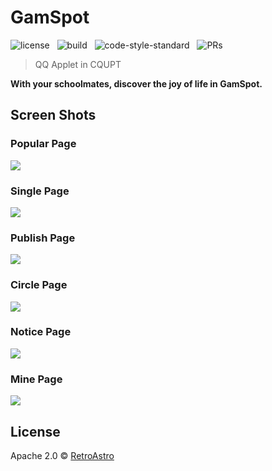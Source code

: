 # GamSpot

![license](https://img.shields.io/badge/license-Apache--2.0-blue.svg) &nbsp; ![build](https://img.shields.io/badge/build-passing-brightgreen.svg) &nbsp; ![code-style-standard](https://img.shields.io/badge/code--style-standard-brightgreen.svg) &nbsp; ![PRs](https://img.shields.io/badge/PRs-welcome-brightgreen.svg) 

> QQ Applet in CQUPT

**With your schoolmates, discover the joy of life in GamSpot.** 

## Screen Shots 

### Popular Page

![](./assets/popular.png)

### Single Page

![](./assets/single.png)

### Publish Page

![](./assets/publish.png)

### Circle Page

![](./assets/circle.png)

### Notice Page

![](./assets/notice.png)

### Mine Page

![](./assets/mine.png)

## License

Apache 2.0 © [RetroAstro](https://github.com/RetroAstro)
